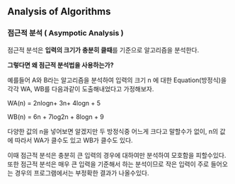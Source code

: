 ## Analysis of Algorithms

### 점근적 분석 ( Asympotic Analysis )

점근적 분석은 **입력의 크기가 충분히 클때**를 기준으로 알고리즘을 분석한다. 

**그렇다면 왜 점근적 분석법을 사용하는가?**

예를들어 A와 B라는 알고리즘을 분석하여 입력의 크기 n 에 대한 Equation(방정식)을 각각 WA, WB를 다음과같이 도출해내었다고 가정해보자.

WA(n) = 2nlogn+ 3n+ 4logn + 5

WB(n) = 6n + 7log2n + 8logn + 9

다양한 값의 n을 넣어보면 알겠지만 두 방정식중 어느게 크다고 말할수가 없이, n의 값에 따라서 WA가 클수도 있고 WB가 클수도 있다.

이때 점근적 분석은 충분히 큰 입력의 경우에 대하여만 분석하여 모호함을 피할수있다. 또한 점근적 분석은 매우 큰 입력을 기준해서 하는 분석이므로 작은 입력이 주로 들어오는 경우의 프로그램에서는 부정확한 결과가 나올수있다. 
